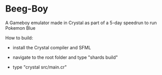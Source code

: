 # Beeg-Boy
A Gameboy emulator made in Crystal as part of a 5-day speedrun to run Pokemon Blue

How to build:

- install the Crystal compiler and SFML

- navigate to the root folder and type "shards build"

- type "crystal src/main.cr"
